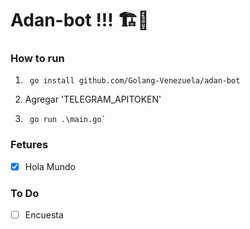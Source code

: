 # Adan-bot !!! 🏗️🤖
### How to run 

1.      go install github.com/Golang-Venezuela/adan-bot    

2. Agregar 'TELEGRAM_APITOKEN' 
    
3.      go run .\main.go`
    
### Fetures
  - [x] Hola Mundo

### To Do  
  - [ ] Encuesta  
